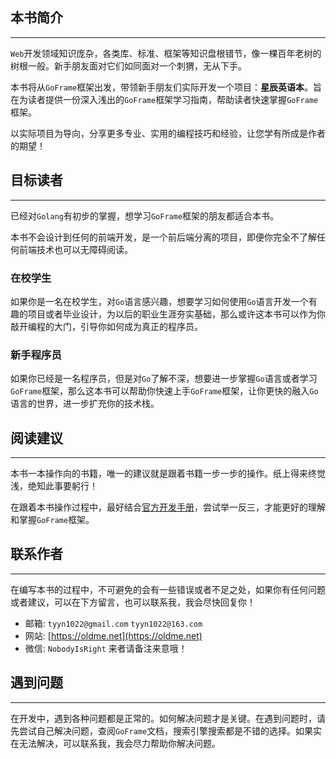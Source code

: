 ## 本书简介
---
`Web`开发领域知识庞杂，各类库、标准、框架等知识盘根错节，像一棵百年老树的树根一般。新手朋友面对它们如同面对一个刺猬，无从下手。

本书将从`GoFrame`框架出发，带领新手朋友们实际开发一个项目：**星辰英语本**。旨在为读者提供一份深入浅出的`GoFrame`框架学习指南，帮助读者快速掌握`GoFrame`框架。

以实际项目为导向，分享更多专业、实用的编程技巧和经验，让您学有所成是作者的期望！

## 目标读者
---
已经对`Golang`有初步的掌握，想学习`GoFrame`框架的朋友都适合本书。

本书不会设计到任何的前端开发，是一个前后端分离的项目，即便你完全不了解任何前端技术也可以无障碍阅读。

### 在校学生
如果你是一名在校学生，对`Go`语言感兴趣，想要学习如何使用`Go`语言开发一个有趣的项目或者毕业设计，为以后的职业生涯夯实基础，那么或许这本书可以作为你敲开编程的大门，引导你如何成为真正的程序员。

### 新手程序员
如果你已经是一名程序员，但是对`Go`了解不深，想要进一步掌握`Go`语言或者学习`GoFrame`框架，那么这本书可以帮助你快速上手`GoFrame`框架，让你更快的融入`Go`语言的世界，进一步扩充你的技术栈。

## 阅读建议
---
本书一本操作向的书籍，唯一的建议就是跟着书籍一步一步的操作。纸上得来终觉浅，绝知此事要躬行！

在跟着本书操作过程中，最好结合[官方开发手册](https://goframe.org/docs/design)，尝试举一反三，才能更好的理解和掌握`GoFrame`框架。

## 联系作者
---
在编写本书的过程中，不可避免的会有一些错误或者不足之处，如果你有任何问题或者建议，可以在下方留言，也可以联系我，我会尽快回复你！
- 邮箱: `tyyn1022@gmail.com` `tyyn1022@163.com`
- 网站: [https://oldme.net](https://oldme.net)
- 微信: `NobodyIsRight` 来者请备注来意哦！

## 遇到问题
---
在开发中，遇到各种问题都是正常的。如何解决问题才是关键。在遇到问题时，请先尝试自己解决问题，查阅`GoFrame`文档，搜索引擎搜索都是不错的选择。如果实在无法解决，可以联系我，我会尽力帮助你解决问题。
